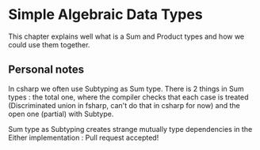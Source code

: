 # Simple Algebraic Data Types

This chapter explains well what is a Sum and Product types and how we could use them together.

## Personal notes
In csharp we often use Subtyping as Sum type. There is 2 things in Sum types : the total one, where the compiler checks that
each case is treated (Discriminated union in fsharp, can't do that in csharp for now) and the open one (partial) with Subtype.

Sum type as Subtyping creates strange mutually type dependencies in the Either implementation : Pull request accepted!